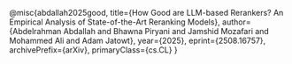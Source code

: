 @misc{abdallah2025good,
    title={How Good are LLM-based Rerankers? An Empirical Analysis of State-of-the-Art Reranking Models},
    author={Abdelrahman Abdallah and Bhawna Piryani and Jamshid Mozafari and Mohammed Ali and Adam Jatowt},
    year={2025},
    eprint={2508.16757},
    archivePrefix={arXiv},
    primaryClass={cs.CL}
}

